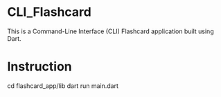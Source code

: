 # CLI_Flashcard
This is a Command-Line Interface (CLI) Flashcard application built using Dart. 

# Instruction
cd flashcard_app/lib
dart run main.dart

